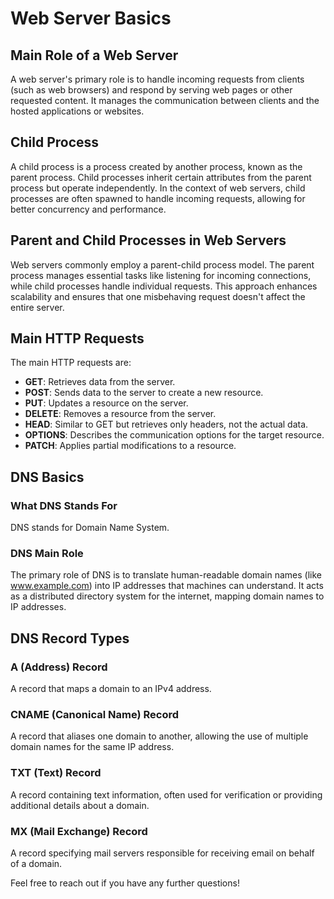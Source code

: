# Web Server Basics

## Main Role of a Web Server

A web server's primary role is to handle incoming requests from clients (such as web browsers) and respond by serving web pages or other requested content. It manages the communication between clients and the hosted applications or websites.

## Child Process

A child process is a process created by another process, known as the parent process. Child processes inherit certain attributes from the parent process but operate independently. In the context of web servers, child processes are often spawned to handle incoming requests, allowing for better concurrency and performance.

## Parent and Child Processes in Web Servers

Web servers commonly employ a parent-child process model. The parent process manages essential tasks like listening for incoming connections, while child processes handle individual requests. This approach enhances scalability and ensures that one misbehaving request doesn't affect the entire server.

## Main HTTP Requests

The main HTTP requests are:

- **GET**: Retrieves data from the server.
- **POST**: Sends data to the server to create a new resource.
- **PUT**: Updates a resource on the server.
- **DELETE**: Removes a resource from the server.
- **HEAD**: Similar to GET but retrieves only headers, not the actual data.
- **OPTIONS**: Describes the communication options for the target resource.
- **PATCH**: Applies partial modifications to a resource.

## DNS Basics

### What DNS Stands For

DNS stands for Domain Name System.

### DNS Main Role

The primary role of DNS is to translate human-readable domain names (like www.example.com) into IP addresses that machines can understand. It acts as a distributed directory system for the internet, mapping domain names to IP addresses.

## DNS Record Types

### A (Address) Record

A record that maps a domain to an IPv4 address.

### CNAME (Canonical Name) Record

A record that aliases one domain to another, allowing the use of multiple domain names for the same IP address.

### TXT (Text) Record

A record containing text information, often used for verification or providing additional details about a domain.

### MX (Mail Exchange) Record

A record specifying mail servers responsible for receiving email on behalf of a domain.

Feel free to reach out if you have any further questions!
